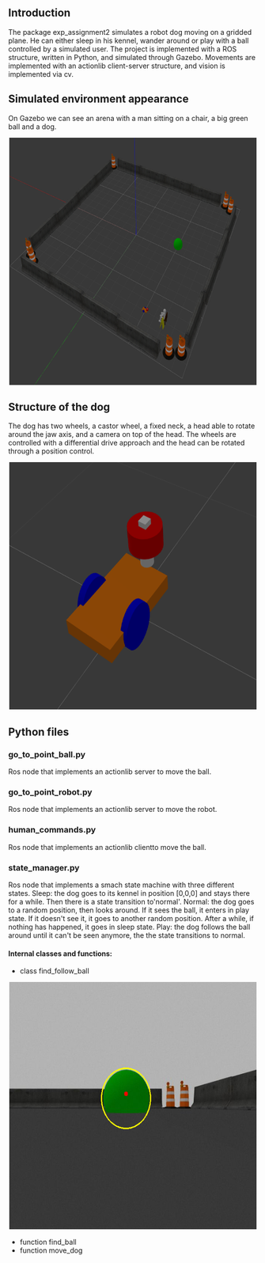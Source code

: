 ## Introduction
The package exp_assignment2 simulates a robot dog moving on a gridded plane. He can either sleep in his kennel, wander around or play with a ball controlled by a simulated user. The project is implemented with a ROS structure, written in Python, and simulated through Gazebo.
Movements are implemented with an actionlib client-server structure, and vision is implemented via cv.



## Simulated environment appearance
On Gazebo we can see an arena with a man sitting on a chair, a big green ball and a dog.
<p align="center">
  <img height="500" width="500" src="https://github.com/ChiaraSapo/exp-rob-assignment2/blob/master/exp_assignment2/images/Screenshot%20from%202020-12-12%2017-25-55.png?raw=true "Title"">
</p>

## Structure of the dog
The dog has two wheels, a castor wheel, a fixed neck, a head able to rotate around the jaw axis, and a camera on top of the head. The wheels are controlled with a differential drive approach and the head can be rotated through a position control. 
<p align="center">
  <img height="500" width="500" src="https://github.com/ChiaraSapo/exp-rob-assignment2/blob/master/exp_assignment2/images/Screenshot%20from%202020-12-12%2017-26-24.png?raw=true "Title"">
</p>

## Python files 

### go_to_point_ball.py
Ros node that implements an actionlib server to move the ball.

### go_to_point_robot.py
Ros node that implements an actionlib server to move the robot.

### human_commands.py
Ros node that implements an actionlib clientto move the ball.

### state_manager.py
Ros node that implements a smach state machine with three different states. 
Sleep: the dog goes to its kennel in position [0,0,0] and stays there for a while. Then there is a state transition to'normal'. 
Normal: the dog goes to a random position, then looks around. If it sees the ball, it enters in play state. If it doesn't see it, it goes to another random position. After a while, if nothing has happened, it goes in sleep state.
Play: the dog follows the ball around until it can't be seen anymore, the the state transitions to normal.

#### Internal classes and functions:
- class find_follow_ball
<p align="center">
  <img height="500" width="500" src="https://github.com/ChiaraSapo/exp-rob-assignment2/blob/master/exp_assignment2/images/Screenshot%20from%202020-12-12%2017-26-38.png?raw=true "Title"">
</p>

- function find_ball
- function move_dog

